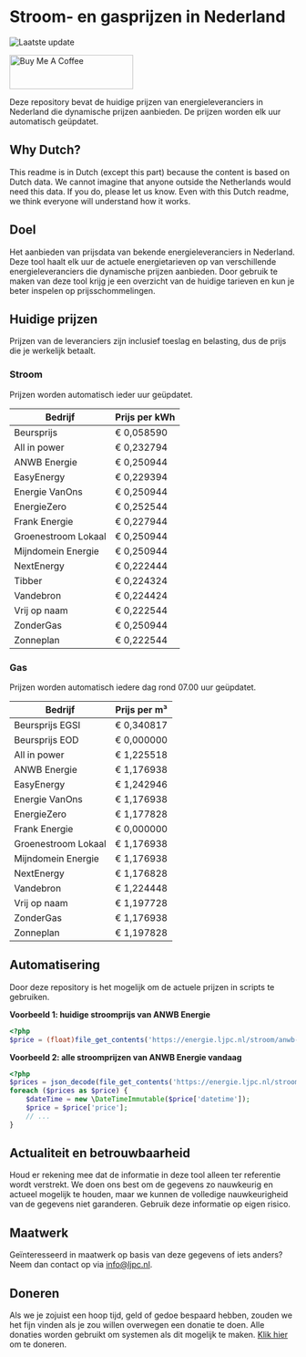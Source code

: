 # Stroom- en gasprijzen in Nederland

![Laatste update](https://img.shields.io/badge/laatste%20update-2024--06--20%2014%3A00%20CET-brightgreen)

<a href="https://www.buymeacoffee.com/Lars-" target="_blank"><img src="https://cdn.buymeacoffee.com/buttons/v2/default-orange.png" alt="Buy Me A Coffee" height="60" style="height: 60px !important;width: 217px !important;" ></a>

Deze repository bevat de huidige prijzen van energieleveranciers in Nederland die dynamische prijzen aanbieden. De prijzen worden elk uur automatisch geüpdatet.

## Why Dutch?

This readme is in Dutch (except this part) because the content is based on Dutch data. We cannot imagine that anyone outside the Netherlands would need this data. If you do, please let us know. Even with this Dutch readme, we think
everyone will understand how it works.

## Doel

Het aanbieden van prijsdata van bekende energieleveranciers in Nederland. Deze tool haalt elk uur de actuele energietarieven op van verschillende energieleveranciers die dynamische prijzen aanbieden. Door gebruik te maken van deze tool
krijg je een overzicht van de huidige tarieven en kun je beter inspelen op prijsschommelingen.

## Huidige prijzen

Prijzen van de leveranciers zijn inclusief toeslag en belasting, dus de prijs die je werkelijk betaalt.

### Stroom

Prijzen worden automatisch ieder uur geüpdatet.

 Bedrijf | Prijs per kWh 
---------|---------------
Beursprijs | € 0,058590
All in power | € 0,232794
ANWB Energie | € 0,250944
EasyEnergy | € 0,229394
Energie VanOns | € 0,250944
EnergieZero | € 0,252544
Frank Energie | € 0,227944
Groenestroom Lokaal | € 0,250944
Mijndomein Energie | € 0,250944
NextEnergy | € 0,222444
Tibber | € 0,224324
Vandebron | € 0,224424
Vrij op naam | € 0,222544
ZonderGas | € 0,250944
Zonneplan | € 0,222544


### Gas

Prijzen worden automatisch iedere dag rond 07.00 uur geüpdatet.

 Bedrijf | Prijs per m³ 
---------|--------------
Beursprijs EGSI | € 0,340817
Beursprijs EOD | € 0,000000
All in power | € 1,225518
ANWB Energie | € 1,176938
EasyEnergy | € 1,242946
Energie VanOns | € 1,176938
EnergieZero | € 1,177828
Frank Energie | € 0,000000
Groenestroom Lokaal | € 1,176938
Mijndomein Energie | € 1,176938
NextEnergy | € 1,176828
Vandebron | € 1,224448
Vrij op naam | € 1,197728
ZonderGas | € 1,176938
Zonneplan | € 1,197828


## Automatisering

Door deze repository is het mogelijk om de actuele prijzen in scripts te gebruiken.

**Voorbeeld 1: huidige stroomprijs van ANWB Energie**

```php
<?php
$price = (float)file_get_contents('https://energie.ljpc.nl/stroom/anwb-energie-nu.txt');

```

**Voorbeeld 2: alle stroomprijzen van ANWB Energie vandaag**

```php
<?php
$prices = json_decode(file_get_contents('https://energie.ljpc.nl/stroom/all-in-power-vandaag.json'),true);
foreach ($prices as $price) {
    $dateTime = new \DateTimeImmutable($price['datetime']);
    $price = $price['price'];
    // ...
}
```

## Actualiteit en betrouwbaarheid

Houd er rekening mee dat de informatie in deze tool alleen ter referentie wordt verstrekt. We doen ons best om de gegevens zo nauwkeurig en actueel mogelijk te houden, maar we kunnen de volledige nauwkeurigheid van de gegevens niet
garanderen. Gebruik deze informatie op eigen risico.

## Maatwerk

Geïnteresseerd in maatwerk op basis van deze gegevens of iets anders? Neem dan contact op
via [info@ljpc.nl](mailto:info@ljpc.nl?subject=Energie%20prijzen).

## Doneren

Als we je zojuist een hoop tijd, geld of gedoe bespaard hebben, zouden we het fijn vinden als je zou willen overwegen een
donatie te doen. Alle donaties worden gebruikt om systemen als dit mogelijk te
maken. [Klik hier](https://www.buymeacoffee.com/Lars-) om te doneren.
